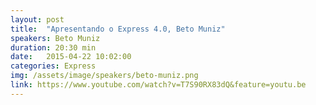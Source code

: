 ```yaml
---
layout: post
title:  "Apresentando o Express 4.0, Beto Muniz"
speakers: Beto Muniz
duration: 20:30 min
date:   2015-04-22 10:02:00
categories: Express
img: /assets/image/speakers/beto-muniz.png
link: https://www.youtube.com/watch?v=T7S90RX83dQ&feature=youtu.be
---
```

